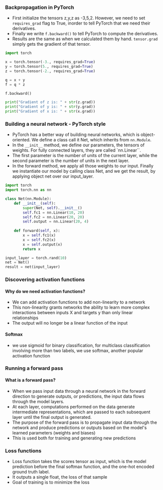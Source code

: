 
### Backpropagation in PyTorch

- First initialize the tensors z,y,z as -3,5,2. However, we need to set `requires_grad` flag to True, inorder to tell PyTorch that we need their derivatives.
- Finally we write `f.backward()` to tell PyTorch to compute the derivatives.
- Results are the same as when we calculated them by hand. `tensor.grad` simply gets the gradient of that tensor.

```python
import torch

x = torch.tensor(-3., requires_grad=True)
y = torch.tensor(5., requires_grad=True)
z = torch.tensor(-2., requires_grad=True)

q = x + y
f = q * z

f.backward()

print("Gradient of z is: " + str(z.grad))
print("Gradient of y is: " + str(y.grad))
print("Gradient of x is: " + str(x.grad))
```

### Building a neural network - PyTorch style
- PyTorch has a better way of building neural networks, which is object-oriented. We define a class call it Net, which inherits from `nn.Module`.
- In the `__init__` method, we define our parameters, the tensors of weights. For fully connected layers, they are called `nn.Linear``. 
- The first parameter is the number of units of the current layer, while the second parameter is the number of units in the next layer.
- In the forward method, we apply all those weights to our input. Finally we instantiate our model by calling class Net, and we get the result, by applying object net over our input_layer.

```python
import torch
import torch.nn as nn

class Net(nn.Module):
    def __init__(self):
        super(Net, self).__init__()
        self.fc1 = nn.Linear(10, 20)
        self.fc2 = nn.Linear(20, 20)
        self.output = nn.Linear(20, 4)
        
    def forward(self, x):
        x = self.fc1(x)
        x = self.fc2(x)
        x = self.output(x)
        return x

input_layer = torch.rand(10)
net = Net()
result = net(input_layer)
```

### Discovering activation functions
#### Why do we need activation functions?
- We can add activation functions to add non-linearity to a network
- This non-linearity grants networks the ability to learn more complex interactions between inputs X and targets y than only linear relationships
- The output will no longer be a linear function of the input 

#### Softmax
- we use sigmoid for binary classification, for multiclass classification involving more than two labels, we use softmax, another popular activation function

### Running a forward pass

#### What is a forward pass?
- When we pass input data through a neural network in the forward direction to generate outputs, or predictions, the input data flows through the model layers.
- At each layer, computations performed on the data generate intermediate representations, which are passed to each subsequent layer until the final output is generated.
- The purpose of the forward pass is to propagate input data through the network and produce predictions or outputs based on the model's learned parameters (weights and biases)
- This is used both for training and generating new predictions

### Loss functions
- Loss function takes the scores tensor as input, which is the model prediction before the final softmax function, and the one-hot encoded ground truth label.
- It outputs a single float, the loss of that sample
- Goal of training is to minimize the loss















